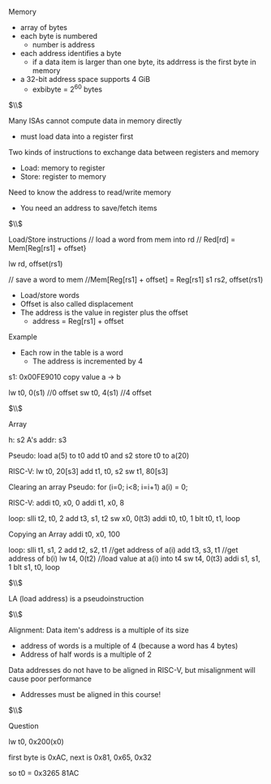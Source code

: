 Memory
- array of bytes
- each byte is numbered
	- number is address
- each address identifies a byte
	- if a data item is larger than one byte, its addrress is the first byte in memory
- a 32-bit address space supports 4 GiB
	- exbibyte = $2^{60}$ bytes

$\\$

Many ISAs cannot compute data in memory directly
- must load data into a register first

Two kinds of instructions to exchange data between registers and memory
- Load: memory to register
- Store: register to memory

Need to know the address to read/write memory
- You need an address to save/fetch items

$\\$

Load/Store instructions
// load a word from mem into rd
// Red\[rd\] = Mem\[Reg\[rs1\] + offset\}

lw		rd,		offset(rs1)

// save a word to mem
//Mem\[Reg\[rs1\] + offset\] = Reg\[rs1\]
s1		rs2,	offset(rs1)

- Load/store words
- Offset is also called displacement
- The address is the value in register plus the offset
	- address = Reg\[rs1\] + offset


Example
- Each row in the table is a word
	- The address is incremented by 4


s1: 0x00FE9010
copy value a -> b

lw t0, 0(s1) //0 offset
sw t0, 4(s1) //4 offset

$\\$

Array

h: s2
A's addr: s3

Pseudo:
load a(5) to t0
add t0 and s2
store t0 to a(20)

RISC-V:
lw		t0, 20\[s3\]
add		t1, t0, s2
sw		t1, 80\[s3\]


Clearing an array
Pseudo:
for (i=0; i<8; i=i+1)
a(i) = 0;

RISC-V:
addi	t0, x0, 0
addi	t1, x0, 8

loop:
		slli	t2, t0, 2
		add		t3, s1, t2
		sw		x0, 0(t3)
		addi	t0, t0, 1
		blt		t0, t1, loop
		
		
Copying an Array
addi	t0, x0, 100

loop:
		slli	t1, s1, 2
		add		t2, s2, t1 //get address of a(i)
		add		t3, s3, t1 //get address of b(i)
		lw		t4, 0(t2)  //load value at a(i) into t4
		sw		t4, 0(t3)
		addi	s1, s1, 1
		blt		s1, t0, loop
		
$\\$

LA (load address) is a pseudoinstruction

$\\$

Alignment: Data item's address is a multiple of its size
- address of words is a multiple of 4 (because a word has 4 bytes)
- Address of half words is a multiple of 2

Data addresses do not have to be aligned in RISC-V, but misalignment will cause poor performance
- Addresses must be aligned in this course!

$\\$

Question

lw		t0, 0x200(x0)

first byte is 0xAC, next is 0x81, 0x65, 0x32

so t0 = 0x3265 81AC